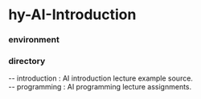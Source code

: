 # hy-AI-Introduction

### environment

### directory
-- introduction : AI introduction lecture example source.  
-- programming : AI programming lecture assignments. 

